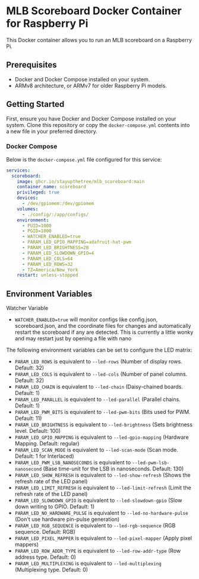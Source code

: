 # MLB Scoreboard Docker Container for Raspberry Pi

This Docker container allows you to run an MLB scoreboard on a Raspberry Pi.

## Prerequisites

- Docker and Docker Compose installed on your system.
- ARMv8 architecture, or ARMv7 for older Raspberry Pi models.

## Getting Started

First, ensure you have Docker and Docker Compose installed on your system. Clone this repository or copy the `docker-compose.yml` contents into a new file in your preferred directory.

### Docker Compose

Below is the `docker-compose.yml` file configured for this service:

```yaml
services:
  scoreboard:
    image: ghcr.io/stayupthetree/mlb_scoreboard:main
    container_name: scoreboard
    privileged: true
    devices:
      - /dev/gpiomem:/dev/gpiomem
    volumes:
      - ./config/:/app/configs/
    environment:
      - PUID=1000
      - PGID=1000
      - WATCHER_ENABLED=true
      - PARAM_LED_GPIO_MAPPING=adafruit-hat-pwm
      - PARAM_LED_BRIGHTNESS=20
      - PARAM_LED_SLOWDOWN_GPIO=4
      - PARAM_LED_COLS=64
      - PARAM_LED_ROWS=32
      - TZ=America/New_York
    restart: unless-stopped
```

## Environment Variables

Watcher Variable
- `WATCHER_ENABLED=true` will monitor configs like config.json, scoreboard.json, and the coordinate files for changes and automatically restart the scoreboard if any are detected. This is currently a little wonky and may restart just by opening a file with nano

The following environment variables can be set to configure the LED matrix:

- `PARAM_LED_ROWS` is equivalent to `--led-rows` (Number of display rows. Default: 32)
- `PARAM_LED_COLS` is equivalent to `--led-cols` (Number of panel columns. Default: 32)
- `PARAM_LED_CHAIN` is equivalent to `--led-chain` (Daisy-chained boards. Default: 1)
- `PARAM_LED_PARALLEL` is equivalent to `--led-parallel` (Parallel chains. Default: 1)
- `PARAM_LED_PWM_BITS` is equivalent to `--led-pwm-bits` (Bits used for PWM. Default: 11)
- `PARAM_LED_BRIGHTNESS` is equivalent to `--led-brightness` (Sets brightness level. Default: 100)
- `PARAM_LED_GPIO_MAPPING` is equivalent to `--led-gpio-mapping` (Hardware Mapping. Default: regular)
- `PARAM_LED_SCAN_MODE` is equivalent to `--led-scan-mode` (Scan mode. Default: 1 for Interlaced)
- `PARAM_LED_PWM_LSB_NANOSECONDS` is equivalent to `--led-pwm-lsb-nanosecond` (Base time-unit for the LSB in nanoseconds. Default: 130)
- `PARAM_LED_SHOW_REFRESH` is equivalent to `--led-show-refresh` (Shows the refresh rate of the LED panel)
- `PARAM_LED_LIMIT_REFRESH` is equivalent to `--led-limit-refresh` (Limit the refresh rate of the LED panel)
- `PARAM_LED_SLOWDOWN_GPIO` is equivalent to `--led-slowdown-gpio` (Slow down writing to GPIO. Default: 1)
- `PARAM_LED_NO_HARDWARE_PULSE` is equivalent to `--led-no-hardware-pulse` (Don't use hardware pin-pulse generation)
- `PARAM_LED_RGB_SEQUENCE` is equivalent to `--led-rgb-sequence` (RGB sequence. Default: RGB)
- `PARAM_LED_PIXEL_MAPPER` is equivalent to `--led-pixel-mapper` (Apply pixel mappers)
- `PARAM_LED_ROW_ADDR_TYPE` is equivalent to `--led-row-addr-type` (Row address type. Default: 0)
- `PARAM_LED_MULTIPLEXING` is equivalent to `--led-multiplexing` (Multiplexing type. Default: 0)


